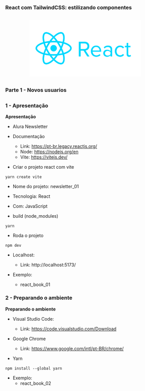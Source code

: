 ##
### React com TailwindCSS: estilizando componentes
##

<p align="center">
  <img alt="...." src="./src/reactjs_logo_icon_170805.png" width="70%">
</p>


##
### Parte 1 - Novos usuarios
##


### 1 - Apresentação

**Apresentação**

- Alura Newsletter

- Documentação
    - Link: https://pt-br.legacy.reactjs.org/
    - Node: https://nodejs.org/en
    - Vite: https://vitejs.dev/

- Criar o projeto react com vite
```
yarn create vite 
```

- Nome do projeto: newsletter_01
- Tecnologia: React
- Com: JavaScript

- build (node_modules)
```
yarn
```

- Roda o projeto
```
npm dev
```

- Localhost:
    - Link: http://localhost:5173/



- Exemplo:
    - react_book_01


### 2 - Preparando o ambiente

**Preparando o ambiente**

- Visual Studio Code:
    - Link: https://code.visualstudio.com/Download
- Google Chrome
    - Link: https://www.google.com/intl/pt-BR/chrome/

- Yarn
```
npm install --global yarn
```


- Exemplo:
    - react_book_02


